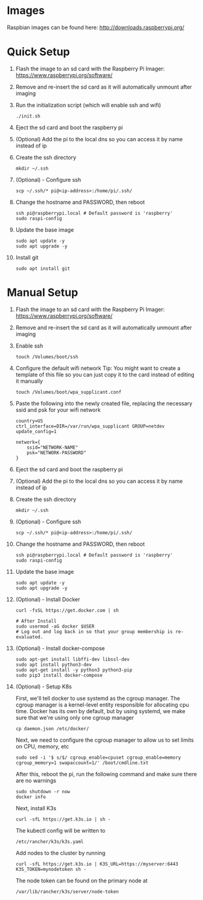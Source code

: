 # Images
Raspbian images can be found here: http://downloads.raspberrypi.org/

# Quick Setup
1. Flash the image to an sd card with the Raspberry Pi Imager: https://www.raspberrypi.org/software/
1. Remove and re-insert the sd card as it will automatically unmount after imaging
1. Run the initialization script (which will enable ssh and wifi)
    ```
    ./init.sh
    ```
1. Eject the sd card and boot the raspberry pi
1. (Optional) Add the pi to the local dns so you can access it by name instead of ip
1. Create the ssh directory
    ```
    mkdir ~/.ssh
    ```

1. (Optional) - Configure ssh
    ```
    scp ~/.ssh/* pi@<ip-address>:/home/pi/.ssh/
    ```

1. Change the hostname and PASSWORD, then reboot
    ```
    ssh pi@raspberrypi.local # Default password is 'raspberry'
    sudo raspi-config
    ```

1. Update the base image
    ```
    sudo apt update -y
    sudo apt upgrade -y
    ```

1. Install git
    ```
    sudo apt install git
    ```

# Manual Setup
1. Flash the image to an sd card with the Raspberry Pi Imager: https://www.raspberrypi.org/software/
1. Remove and re-insert the sd card as it will automatically unmount after imaging
1. Enable ssh
    ```
    touch /Volumes/boot/ssh
    ```
1. Configure the default wifi network
Tip:  You might want to create a template of this file so you can just copy it to the card instead of editing it manually
    ```
    touch /Volumes/boot/wpa_supplicant.conf
    ```
1. Paste the following into the newly created file, replacing the necessary ssid and psk for your wifi network
    ```
    country=US
    ctrl_interface=DIR=/var/run/wpa_supplicant GROUP=netdev
    update_config=1

    network={
        ssid="NETWORK-NAME"
        psk="NETWORK-PASSWORD"
    }
    ```
1. Eject the sd card and boot the raspberry pi
1. (Optional) Add the pi to the local dns so you can access it by name instead of ip
1. Create the ssh directory
    ```
    mkdir ~/.ssh
    ```

1. (Optional) - Configure ssh
    ```
    scp ~/.ssh/* pi@<ip-address>:/home/pi/.ssh/
    ```

1. Change the hostname and PASSWORD, then reboot
    ```
    ssh pi@raspberrypi.local # Default password is 'raspberry'
    sudo raspi-config
    ```

1. Update the base image
    ```
    sudo apt update -y
    sudo apt upgrade -y
    ```

1. (Optional) - Install Docker
    ```
    curl -fsSL https://get.docker.com | sh

    # After Install
    sudo usermod -aG docker $USER
    # Log out and log back in so that your group membership is re-evaluated.
    ```

1. (Optional) - Install docker-compose
    ```
    sudo apt-get install libffi-dev libssl-dev
    sudo apt install python3-dev
    sudo apt-get install -y python3 python3-pip
    sudo pip3 install docker-compose
    ```

1. (Optional) - Setup K8s

    First, we'll tell docker to use systemd as the cgroup manager.  The cgroup manager is a kernel-level entity responsible for allocating cpu time.  Docker has its own by default, but by using systemd, we make sure that we're using only one cgroup manager
    ```
    cp daemon.json /etc/docker/
    ```

    Next, we need to configure the cgroup manager to allow us to set limits on CPU, memory, etc
    ```
    sudo sed -i '$ s/$/ cgroup_enable=cpuset cgroup_enable=memory cgroup_memory=1 swapaccount=1/' /boot/cmdline.txt
    ```
    After this, reboot the pi, run the following command and make sure there are no warnings
    ```
    sudo shutdown -r now
    docker info
    ```
    Next, install K3s
    ```
    curl -sfL https://get.k3s.io | sh -
    ```
    The kubectl config will be written to
    ```
    /etc/rancher/k3s/k3s.yaml
    ```
    Add nodes to the cluster by running
    ```
    curl -sfL https://get.k3s.io | K3S_URL=https://myserver:6443 K3S_TOKEN=mynodetoken sh -
    ```
    The node token can be found on the primary node at
    ```
    /var/lib/rancher/k3s/server/node-token
    ```